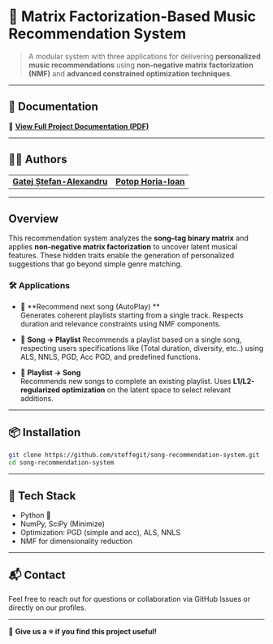 # 🎼 Matrix Factorization-Based Music Recommendation System

> A modular system with three applications for delivering **personalized music recommendations** using **non-negative matrix factorization (NMF)** and **advanced constrained optimization techniques**.

---

## 📄 Documentation

📝 [**View Full Project Documentation (PDF)**](docs/documentation.pdf)

---

## 👨‍💻 Authors

<table>
  <tr>
    <td align="center"><a href="https://github.com/steffegit"><strong>Gatej Ștefan-Alexandru</strong></a></td>
    <td align="center"><a href="https://github.com/horicuz"><strong>Potop Horia-Ioan</strong></a></td>
  </tr>
</table>

---

## Overview

This recommendation system analyzes the **song–tag binary matrix** and applies **non-negative matrix factorization** to uncover latent musical features. These hidden traits enable the generation of personalized suggestions that go beyond simple genre matching.

### 🛠️ Applications

- 🎵 **Recommend next song (AutoPlay) **  
  Generates coherent playlists starting from a single track. Respects duration and relevance constraints using NMF components.

- 🎵 **Song → Playlist** 
  Recommends a playlist based on a single song, respecting users specifications like (Total duration, diversity, etc..) using ALS, NNLS, PGD, Acc PGD, and predefined functions.
  
- 🎵 **Playlist → Song**  
  Recommends new songs to complete an existing playlist. Uses **L1/L2-regularized optimization** on the latent space to select relevant additions.

---

## 📦 Installation

```bash
git clone https://github.com/steffegit/song-recommendation-system.git
cd song-recommendation-system
```

---

## 🧪 Tech Stack

- Python 🐍
- NumPy, SciPy (Minimize)
- Optimization: PGD (simple and acc), ALS, NNLS
- NMF for dimensionality reduction

---

## 📬 Contact

Feel free to reach out for questions or collaboration via GitHub Issues or directly on our profiles.

---

🔗 **Give us a ⭐ if you find this project useful!**
